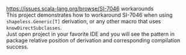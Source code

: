 https://issues.scala-lang.org/browse/SI-7046 workarounds   
This project demonstrates how to workaround SI-7046 when using `shapeless.Generic[T]` derivation, or any other macro that uses `knowDirectSubclasses`.  
Just open project in your favorite IDE and you will see the pattern in package relative position of derivation and corresponding compilation success.
